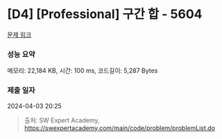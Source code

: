 # [D4] [Professional] 구간 합 - 5604 

[문제 링크](https://swexpertacademy.com/main/code/problem/problemDetail.do?contestProbId=AWXGGNB6cnEDFAUo) 

### 성능 요약

메모리: 22,184 KB, 시간: 100 ms, 코드길이: 5,287 Bytes

### 제출 일자

2024-04-03 20:25



> 출처: SW Expert Academy, https://swexpertacademy.com/main/code/problem/problemList.do